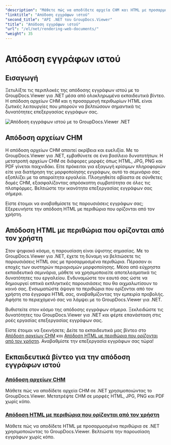 ```yaml
---
"description": "Μάθετε πώς να αποδίδετε αρχεία CHM και HTML με προσαρμοσμένα περιθώρια σε .NET χρησιμοποιώντας το GroupDocs.Viewer. Μετατρέψτε CHM σε μορφές HTML, JPG, PNG και PDF απρόσκοπτα."
"linktitle": "Απόδοση εγγράφων ιστού"
"second_title": "API .NET του GroupDocs.Viewer"
"title": "Απόδοση εγγράφων ιστού"
"url": "/el/net/rendering-web-documents/"
"weight": 35
---
```


# Απόδοση εγγράφων ιστού

## Εισαγωγή

Ξετυλίξτε τις περιπλοκές της απόδοσης εγγράφων ιστού με το GroupDocs.Viewer για .NET μέσα από ολοκληρωμένα εκπαιδευτικά βίντεο. Η απόδοση αρχείων CHM και η προσαρμογή περιθωρίων HTML είναι ζωτικές λειτουργίες που μπορούν να βελτιώσουν σημαντικά τις δυνατότητες επεξεργασίας εγγράφων σας.

![Απόδοση εγγράφων ιστού με το GroupDocs.Viewer .NET](/viewer/rendering-web-documents/image.png)

## Απόδοση αρχείων CHM

Η απόδοση αρχείων CHM απαιτεί ακρίβεια και ευελιξία. Με το GroupDocs.Viewer για .NET, εμβαθύνετε σε ένα βασίλειο δυνατοτήτων. Η μετατροπή αρχείων CHM σε διάφορες μορφές όπως HTML, JPG, PNG και PDF γίνεται παιχνιδάκι. Είτε πρόκειται για εξαγωγή κρίσιμων πληροφοριών είτε για διατήρηση της μορφοποίησης εγγράφων, αυτό το σεμινάριο σας εξοπλίζει με τα απαραίτητα εργαλεία. Πλοηγηθείτε αβίαστα σε σύνθετες δομές CHM, εξασφαλίζοντας απρόσκοπτη συμβατότητα σε όλες τις πλατφόρμες. Βελτιώστε την ικανότητα επεξεργασίας εγγράφων σας σήμερα.

Είστε έτοιμοι να αναβαθμίσετε τις παρουσιάσεις εγγράφων σας; Εξερευνήστε την απόδοση HTML με περιθώρια που ορίζονται από τον χρήστη.

## Απόδοση HTML με περιθώρια που ορίζονται από τον χρήστη

Στον ψηφιακό κόσμο, η παρουσίαση είναι ύψιστης σημασίας. Με το GroupDocs.Viewer για .NET, έχετε τη δύναμη να βελτιώσετε τις παρουσιάσεις HTML σας με προσαρμοσμένα περιθώρια. Πέρασαν οι εποχές των αυστηρών περιορισμών μορφοποίησης. Μέσα από εύχρηστα εκπαιδευτικά σεμινάρια, μάθετε να χρησιμοποιείτε αποτελεσματικά τις δυνατότητες του εργαλείου. Ενδυναμώστε τον εαυτό σας ώστε να δημιουργεί οπτικά εκπληκτικές παρουσιάσεις που θα αιχμαλωτίσουν το κοινό σας. Ενσωματώστε άψογα τα περιθώρια που ορίζονται από τον χρήστη στα έγγραφα HTML σας, αναβαθμίζοντας την εμπειρία προβολής. Αφήστε το περιεχόμενό σας να λάμψει με το GroupDocs.Viewer για .NET.

Βυθιστείτε στον κόσμο της απόδοσης εγγράφων σήμερα. Ξεκλειδώστε τις δυνατότητες του GroupDocs.Viewer για .NET και φέρτε επανάσταση στις ροές εργασίας επεξεργασίας εγγράφων σας.

Είστε έτοιμοι να ξεκινήσετε; Δείτε τα εκπαιδευτικά μας βίντεο στο [Απόδοση αρχείων CHM](./render-chm/) και [Απόδοση HTML με περιθώρια που ορίζονται από τον χρήστη](./render-html-margins/). Αναβαθμίστε την επεξεργασία εγγράφων σας τώρα!
## Εκπαιδευτικά βίντεο για την απόδοση εγγράφων ιστού
### [Απόδοση αρχείων CHM](./render-chm/)
Μάθετε πώς να αποδίδετε αρχεία CHM σε .NET χρησιμοποιώντας το GroupDocs.Viewer. Μετατρέψτε CHM σε μορφές HTML, JPG, PNG και PDF χωρίς κόπο.
### [Απόδοση HTML με περιθώρια που ορίζονται από τον χρήστη](./render-html-margins/)
Μάθετε πώς να αποδίδετε HTML με προσαρμοσμένα περιθώρια σε .NET χρησιμοποιώντας το GroupDocs.Viewer. Βελτιώστε την παρουσίαση εγγράφων χωρίς κόπο.